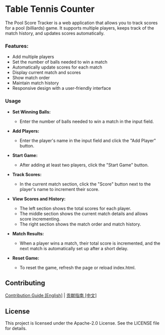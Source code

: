 # Table Tennis Counter  
The Pool Score Tracker is a web application that allows you to track scores for a pool (billiards) game. It supports multiple players, keeps track of the match history, and updates scores automatically.  
  
### Features:  
+ Add multiple players  
+ Set the number of balls needed to win a match  
+ Automatically update scores for each match  
+ Display current match and scores  
+ Show match order  
+ Maintain match history  
+ Responsive design with a user-friendly interface  
  
### Usage  
+ **Set Winning Balls:**  
  + Enter the number of balls needed to win a match in the input field.  
  
+ **Add Players:**  
  + Enter the player's name in the input field and click the "Add Player" button.  
  
+ **Start Game:**  
  + After adding at least two players, click the "Start Game" button.  
  
+ **Track Scores:**  
  + In the current match section, click the "Score" button next to the player's name to increment their score.  
  
+ **View Scores and History:**  
  + The left section shows the total scores for each player.  
  + The middle section shows the current match details and allows score incrementing.  
  + The right section shows the match order and match history.  
  
+ **Match Results:**  
  + When a player wins a match, their total score is incremented, and the next match is automatically set up after a short delay.  
  
+ **Reset Game:**  
  + To reset the game, refresh the page or reload index.html.  

## Contributing
[Contribution Guide [English]](./CONTRIBUTING.md) | [贡献指南 [中文]](./docs/CONTRIBUTING.zh-CN.md)  
  
## License  
This project is licensed under the Apache-2.0 License. See the LICENSE file for details.  
